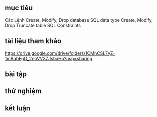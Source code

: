 ## mục tiêu
  Các Lệnh
  Create, Modify, Drop database
  SQL data type
  Create, Modify, Drop Truncate table
  SQL Constraints
## tài liệu tham khảo
  https://drive.google.com/drive/folders/1CMnCSL7yZ-1mBqbFgG_2noVV3ZJshaHo?usp=sharing
## bài tập
## thử nghiệm
## kết luận